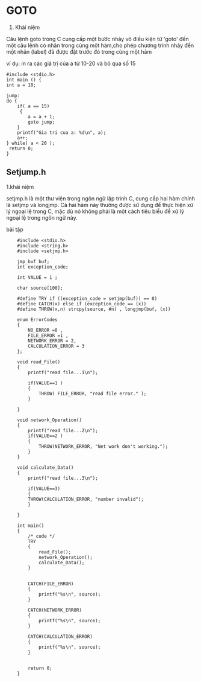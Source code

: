 

#   GOTO

1. Khái niệm 

Câu lệnh goto trong C cung cấp một bước nhảy vô điều kiện từ 'goto' đến một câu lệnh có nhãn trong cùng một hàm,cho phép chương trình nhảy đến một nhãn (label) đã được đặt trước đó trong cùng một hàm

ví dụ:  in ra các giá trị của a từ 10-20 và bỏ qua số 15

    #include <stdio.h>
    int main () {
    int a = 10;
 
    jump:
    do {
        if( a == 15)
         {
            a = a + 1;
            goto jump;
        }
        printf("Gia tri cua a: %d\n", a);
        a++;
    } while( a < 20 );
     return 0;
    }


## Setjump.h

1.khái niệm

setjmp.h là một thư viện trong ngôn ngữ lập trình C, cung cấp hai hàm chính là setjmp và longjmp. Cả hai hàm này thường được sử dụng để thực hiện xử lý ngoại lệ trong C, mặc dù nó không phải là một cách tiêu biểu để xử lý ngoại lệ trong ngôn ngữ này.




bài tập

        #include <stdio.h>
        #include <string.h>
        #include <setjmp.h>

        jmp_buf buf;
        int exception_code;

        int VALUE = 1 ;

        char source[100];

        #define TRY if ((exception_code = setjmp(buf)) == 0) 
        #define CATCH(x) else if (exception_code == (x)) 
        #define THROW(x,n) strcpy(source, #n) , longjmp(buf, (x)) 

        enum ErrorCodes 
        { 
            NO_ERROR =0 , 
            FILE_ERROR =1 , 
            NETWORK_ERROR = 2, 
            CALCULATION_ERROR = 3 
        };

        void read_File() 
        {
            printf("read file...1\n");

            if(VALUE==1 )
            {
                THROW( FILE_ERROR, "read file error." );
            }

        }

        void network_Operation() 
        {
            printf("read file...2\n");
            if(VALUE==2 )
            {
                THROW(NETWORK_ERROR, "Net work don't working.");
            } 
        }

        void calculate_Data() 
        {
            printf("read file...3\n");

            if(VALUE==3)
            {
            THROW(CALCULATION_ERROR, "number invalid");
            } 

        }

        int main()
        {
            /* code */
            TRY 
            {
                read_File();
                network_Operation();
                calculate_Data();
            } 


            CATCH(FILE_ERROR) 
            {
                printf("%s\n", source); 
            } 

            CATCH(NETWORK_ERROR) 
            {
                printf("%s\n", source); 
            } 

            CATCH(CALCULATION_ERROR) 
            {
                printf("%s\n", source); 
            } 


            return 0;
        }

            










